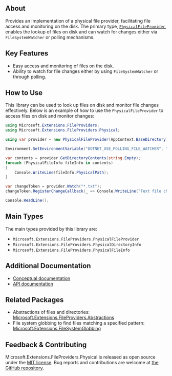 ## About

<!-- A description of the package and where one can find more documentation -->

Provides an implementation of a physical file provider, facilitating file access and monitoring on the disk. The primary type, [`PhysicalFileProvider`](https://learn.microsoft.com/dotnet/api/microsoft.extensions.fileproviders.physicalfileprovider), enables the lookup of files on disk and can watch for changes either via `FileSystemWatcher` or polling mechanisms.


## Key Features

<!-- The key features of this package -->

* Easy access and monitoring of files on the disk.
* Ability to watch for file changes either by using `FileSystemWatcher` or through polling.

## How to Use

<!-- A compelling example on how to use this package with code, as well as any specific guidelines for when to use the package -->

This library can be used to look up files on disk and monitor file changes effectively.
Below is an example of how to use the `PhysicalFileProvider` to access files on disk and monitor changes:

```c#
using Microsoft.Extensions.FileProviders;
using Microsoft.Extensions.FileProviders.Physical;

using var provider = new PhysicalFileProvider(AppContext.BaseDirectory);

Environment.SetEnvironmentVariable("DOTNET_USE_POLLING_FILE_WATCHER", "1");

var contents = provider.GetDirectoryContents(string.Empty);
foreach (PhysicalFileInfo fileInfo in contents)
{
    Console.WriteLine(fileInfo.PhysicalPath);
}

var changeToken = provider.Watch("*.txt");
changeToken.RegisterChangeCallback(_ => Console.WriteLine("Text file changed"), null);

Console.ReadLine();
```

## Main Types

<!-- The main types provided in this library -->

The main types provided by this library are:

* `Microsoft.Extensions.FileProviders.PhysicalFileProvider`
* `Microsoft.Extensions.FileProviders.PhysicalDirectoryInfo `
* `Microsoft.Extensions.FileProviders.PhysicalFileInfo `

## Additional Documentation

<!-- Links to further documentation. Remove conceptual documentation if not available for the library. -->

* [Conceptual documentation](https://learn.microsoft.com/aspnet/core/fundamentals/file-providers#physical-file-provider)
* [API documentation](https://learn.microsoft.com/dotnet/api/microsoft.extensions.fileproviders.physical)

## Related Packages

<!-- The related packages associated with this package -->

* Abstractions of files and directories: [Microsoft.Extensions.FileProviders.Abstractions](https://www.nuget.org/packages/Microsoft.Extensions.FileProviders.Abstractions/)
* File system globbing to find files matching a specified pattern: [Microsoft.Extensions.FileSystemGlobbing](https://www.nuget.org/packages/Microsoft.Extensions.FileSystemGlobbing/)

## Feedback & Contributing

<!-- How to provide feedback on this package and contribute to it -->

Microsoft.Extensions.FileProviders.Physical is released as open source under the [MIT license](https://licenses.nuget.org/MIT). Bug reports and contributions are welcome at [the GitHub repository](https://github.com/dotnet/runtime).
